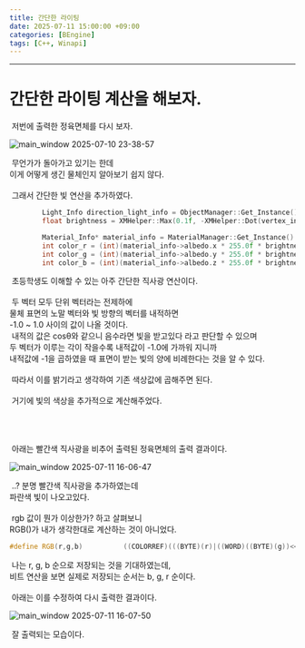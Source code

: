 ```yaml
---
title: 간단한 라이팅
date: 2025-07-11 15:00:00 +09:00
categories: [BEngine]
tags: [C++, Winapi]
---
```


---
# 간단한 라이팅 계산을 해보자.
&nbsp;저번에 출력한 정육면체를 다시 보자.

![main_window 2025-07-10 23-38-57](https://github.com/user-attachments/assets/76815881-5f53-4a6d-ad85-3812b7cf4733)

&nbsp;무언가가 돌아가고 있기는 한데<br>
이게 어떻게 생긴 물체인지 알아보기 쉽지 않다.<br>
<br>&nbsp;그래서 간단한 빛 연산을 추가하였다.

```cpp
		Light_Info direction_light_info = ObjectManager::Get_Instance().Get_Light_Map()[0];
		float brightness = XMHelper::Max(0.1f, -XMHelper::Dot(vertex_info.normal, direction_light_info.direction));

		Material_Info* material_info = MaterialManager::Get_Instance().Get_Material_Info(vertex_info.material_index);
		int color_r = (int)(material_info->albedo.x * 255.0f * brightness * direction_light_info.strength.x);
		int color_g = (int)(material_info->albedo.y * 255.0f * brightness * direction_light_info.strength.y);
		int color_b = (int)(material_info->albedo.z * 255.0f * brightness * direction_light_info.strength.z);
```

&nbsp;초등학생도 이해할 수 있는 아주 간단한 직사광 연산이다.<br>
<br>&nbsp;두 벡터 모두 단위 벡터라는 전제하에<br>
물체 표면의 노말 벡터와 빛 방향의 벡터를 내적하면<br>
-1.0 ~ 1.0 사이의 값이 나올 것이다.<br>
<be>&nbsp;내적의 값은 cosθ와 같으니 음수라면 빛을 받고있다 라고 판단할 수 있으며<br>
두 벡터가 이루는 각이 작을수록 내적값이 -1.0에 가까워 지니까<br>
내적값에 -1을 곱하였을 때 표면이 받는 빛의 양에 비례한다는 것을 알 수 있다.<br>
<br>&nbsp;따라서 이를 밝기라고 생각하여 기존 색상값에 곱해주면 된다.<br>
<br>&nbsp;거기에 빛의 색상을 추가적으로 계산해주었다.

<br><br><br>&nbsp;아래는 빨간색 직사광을 비추어 출력된 정육면체의 출력 결과이다.

![main_window 2025-07-11 16-06-47](https://github.com/user-attachments/assets/8b259346-43ea-4fa9-9b7a-a37dd2b44af7)

&nbsp;..? 분명 빨간색 직사광을 추가하였는데<br>
파란색 빛이 나오고있다.<br>
<br>&nbsp;rgb 값이 뭔가 이상한가? 하고 살펴보니<br>
RGB()가 내가 생각한대로 계산하는 것이 아니었다.

```cpp
#define RGB(r,g,b)          ((COLORREF)(((BYTE)(r)|((WORD)((BYTE)(g))<<8))|(((DWORD)(BYTE)(b))<<16)))
```

&nbsp;나는 r, g, b 순으로 저장되는 것을 기대하였는데,<br>
비트 연산을 보면 실제로 저장되는 순서는 b, g, r 순이다.<br>
<br>&nbsp;아래는 이를 수정하여 다시 출력한 결과이다.

![main_window 2025-07-11 16-07-50](https://github.com/user-attachments/assets/01f502f7-74e1-4159-acb4-1cf53bfcf4e4)

&nbsp;잘 출력되는 모습이다.

